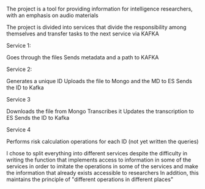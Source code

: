 The project is a tool for providing information for intelligence researchers,
with an emphasis on audio materials

The project is divided into services that divide the responsibility among themselves and transfer tasks to the next service via KAFKA

Service 1:

Goes through the files
Sends metadata and a path to KAFKA

Service 2:

Generates a unique ID
Uploads the file to Mongo and the MD to ES
Sends the ID to Kafka

Service 3

Downloads the file from Mongo
Transcribes it
Updates the transcription to ES
Sends the ID to Kafka

Service 4

Performs risk calculation operations for each ID
(not yet written the queries)

I chose to split everything into different services despite the difficulty in writing the function that implements access to information in some of the services in order to imitate the operations in some of the services and make the information that already exists accessible to researchers
In addition, this maintains the principle of "different operations in different places"